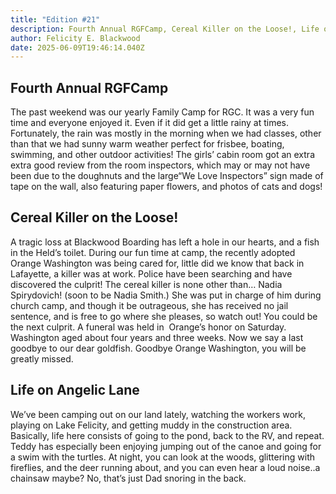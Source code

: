 ```yaml
---
title: "Edition #21"
description: Fourth Annual RGFCamp, Cereal Killer on the Loose!, Life on Angelic Lane
author: Felicity E. Blackwood
date: 2025-06-09T19:46:14.040Z
---
```

## Fourth Annual RGFCamp

The past weekend was our yearly Family Camp for RGC. It was a very fun time and everyone enjoyed it. Even if it did get a little rainy at times. Fortunately, the rain was mostly in the morning when we had classes, other than that we had sunny warm weather perfect for frisbee, boating, swimming, and other outdoor activities! The girls’ cabin room got an extra extra good review from the room inspectors, which may or may not have been due to the doughnuts and the large“We Love Inspectors” sign made of tape on the wall, also featuring paper flowers, and photos of cats and dogs! 
## Cereal Killer on the Loose! 

A tragic loss at Blackwood Boarding has left a hole in our hearts, and a fish in the Held’s toilet. During our fun time at camp, the recently adopted Orange Washington was being cared for, little did we know that back in Lafayette, a killer was at work. Police have been searching and have discovered the culprit! The cereal killer is none other than… Nadia Spirydovich! (soon to be Nadia Smith.) She was put in charge of him during church camp, and though it be outrageous, she has received no jail sentence, and is free to go where she pleases, so watch out! You could be the next culprit. A funeral was held in  Orange’s honor on Saturday. Washington aged about four years and three weeks. Now we say a last goodbye to our dear goldfish. Goodbye Orange Washington, you will be greatly missed. 

## Life on Angelic Lane
We’ve been camping out on our land lately, watching the workers work, playing on Lake Felicity, and getting muddy in the construction area. Basically, life here consists of going to the pond, back to the RV, and repeat. Teddy has especially been enjoying jumping out of the canoe and going for a swim with the turtles. At night, you can look at the woods, glittering with fireflies, and the deer running about, and you can even hear a loud noise..a chainsaw maybe? No, that’s just Dad snoring in the back.